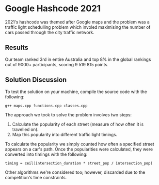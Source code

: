 # Google Hashcode 2021

2021's hashcode was themed after Google maps and the problem was a traffic light schedulling problem which involed maximising the number of cars passed through the city traffic network. 

## Results 
Our team ranked 3rd in entire Australia and top 8% in the global rankings out of 9000+ participants, scoring 9 519 815 points. 

## Solution Discussion
To test the solution on your machine, compile the source code with the following:
```
g++ maps.cpp functions.cpp classes.cpp
```

The approach we took to solve the problem involves two steps:
1. Calculate the popularity of each street (measure of how often it is travelled on).
2. Map this popularity into different traffic light timings.

To calculate the popularity we simply counted how often a specified street appears on a car's path.
Once the popularities were calculated, they were converted into timings with the following:
```
timing = ceil(intersection_duration * street_pop / intersection_pop)
```
Other algorithms we're considered too; however, discarded due to the competition's time constraints.
